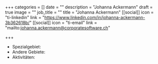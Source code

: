 +++
categories = []
date = ""
description = "Johanna Ackermann"
draft = true
image = ""
job_title = ""
title = "Johanna Ackermann"
[[social]]
icon = "ti-linkedin"
link = "https://www.linkedin.com/in/johanna-ackermann-3b362618b/"
[[social]]
icon = "ti-email"
link = "mailto:johanna.ackermann@corporatesoftware.ch"

+++
* Spezialgebiet: 
* Andere Gebiete: 
* Aktivitäten: